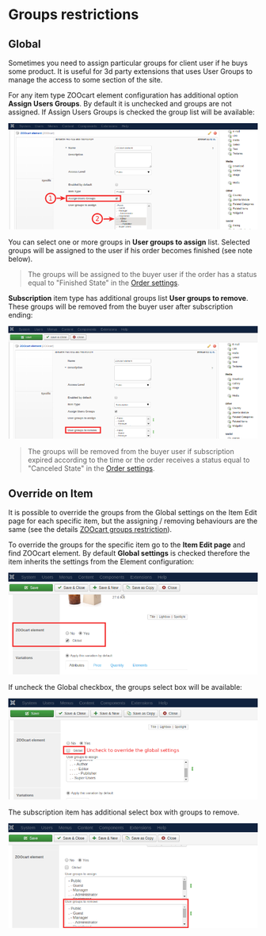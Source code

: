 # Groups restrictions

## Global

Sometimes you need to assign particular groups for client user if he buys some product. It is useful for 3d party extensions that uses User Groups to manage the access to some section of the site.

For any item type ZOOcart element configuration has additional option **Assign Users Groups**. By default it is unchecked and groups are not assigned. If Assign Users Groups is checked the group list will be available:

![Groups assigning - product](./zoocart-group-assign-product.png)

You can select one or more groups in **User groups to assign** list. Selected groups will be assigned to the user if his order becomes finished (see note below).

> The groups will be assigned to the buyer user if the order has a status equal to "Finished State" in the [Order settings](/extensions/zoocart/basics/settings#orders).

**Subscription** item type has additional groups list **User groups to remove**. These groups will be removed from the buyer user after subscription ending:

![Groups assigning - subscription](./zoocart-group-assign-subscription.png)

> The groups will be removed from the buyer user if subscription expired according to the time or the order receives a status equal to "Canceled State" in the [Order settings](/extensions/zoocart/basics/settings#orders).

## Override on Item

It is possible to override the groups from the Global settings on the Item Edit page for each specific item, but the assigning / removing behaviours are the same (see the details [ZOOcart groups restriction](/extensions/zoocart/advanced/groups_management#zoocart-groups-restriction)).

To override the groups for the specific item go to the **Item Edit page** and find ZOOcart element. By default **Global settings** is checked therefore the item inherits the settings from the Element configuration:

![Groups overriding for item](./zoocart-group-assign-override-groups.png)

If uncheck the Global checkbox, the groups select box will be available:

![Groups overriding for item](./zoocart-group-assign-override.png)

The subscription item has additional select box with groups to remove.

![Groups overriding for item](./zoocart-group-assign-override-subscription.png)
